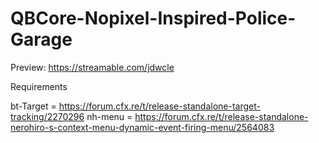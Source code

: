# QBCore-Nopixel-Inspired-Police-Garage

Preview:
https://streamable.com/jdwcle


Requirements

bt-Target = https://forum.cfx.re/t/release-standalone-target-tracking/2270296
nh-menu = https://forum.cfx.re/t/release-standalone-nerohiro-s-context-menu-dynamic-event-firing-menu/2564083
